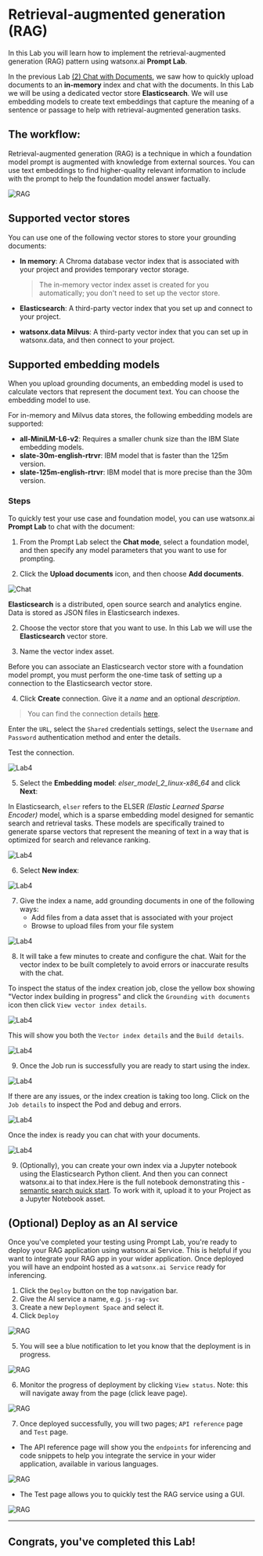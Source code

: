 # Retrieval-augmented generation (RAG)

In this Lab you will learn how to implement the retrieval-augmented generation (RAG) pattern using watsonx.ai **Prompt Lab**. 

In the previous Lab [(2) Chat with Documents](../../self-guided-labs/lab-2-chat-with-documents/README.md), we saw how to quickly upload documents to an **in-memory** index and chat with the documents. In this Lab we will be using a dedicated vector store **Elasticsearch**. We will use embedding models to create text embeddings that capture the meaning of a sentence or passage to help with retrieval-augmented generation tasks.

## The workflow:

Retrieval-augmented generation (RAG) is a technique in which a foundation model prompt is augmented with knowledge from external sources. You can use text embeddings to find higher-quality relevant information to include with the prompt to help the foundation model answer factually.

![RAG](images/fm-rag-embed.svg)

## Supported vector stores

You can use one of the following vector stores to store your grounding documents:
- **In memory**: A Chroma database vector index that is associated with your project and provides temporary vector storage.
    > The in-memory vector index asset is created for you automatically; you don't need to set up the vector store.

- **Elasticsearch**: A third-party vector index that you set up and connect to your project.

- **watsonx.data Milvus**: A third-party vector index that you can set up in watsonx.data, and then connect to your project.

## Supported embedding models

When you upload grounding documents, an embedding model is used to calculate vectors that represent the document text. You can choose the embedding model to use.

For in-memory and Milvus data stores, the following embedding models are supported:
- **all-MiniLM-L6-v2**: Requires a smaller chunk size than the IBM Slate embedding models.
- **slate-30m-english-rtrvr**: IBM model that is faster than the 125m version.
- **slate-125m-english-rtrvr**: IBM model that is more precise than the 30m version. 

### Steps

To quickly test your use case and foundation model, you can use watsonx.ai **Prompt Lab** to chat with the document:

1. From the Prompt Lab select the **Chat mode**, select a foundation model, and then specify any model parameters that you want to use for prompting.

2. Click the **Upload documents** icon, and then choose **Add documents**.

![Chat](./images/wx-chat-with-docs.png)

**Elasticsearch** is a distributed, open source search and analytics engine. Data is stored as JSON files in Elasticsearch indexes.

2. Choose the vector store that you want to use. In this Lab we will use the **Elasticsearch** vector store.

3. Name the vector index asset.

Before you can associate an Elasticsearch vector store with a foundation model prompt, you must perform the one-time task of setting up a connection to the Elasticsearch vector store.

4. Click **Create** connection. Give it a *name* and an optional *description*.

> You can find the connection details [here](es_conn.txt).

Enter the `URL`, select the `Shared` credentials settings, select the `Username` and `Password` authentication method and enter the details.

Test the connection.

![Lab4](images/wx-create-es-conn.png)

5. Select the **Embedding model**: *elser_model_2_linux-x86_64* and click **Next**:

In Elasticsearch, `elser` refers to the ELSER *(Elastic Learned Sparse Encoder)* model, which is a sparse embedding model designed for semantic search and retrieval tasks. These models are specifically trained to generate sparse vectors that represent the meaning of text in a way that is optimized for search and relevance ranking.

![Lab4](images/wx-select-emb-model.png)

6. Select **New index**:

![Lab4](images/wx-create-new-index.png)

7. Give the index a name, add grounding documents in one of the following ways:
    - Add files from a data asset that is associated with your project
    - Browse to upload files from your file system

![Lab4](images/wx-add-docs-adjust-settings.png)

8. It will take a few minutes to create and configure the chat. Wait for the vector index to be built completely to avoid errors or inaccurate results with the chat.

To inspect the status of the index creation job, close the yellow box showing "Vector index building in progress" and click the `Grounding with documents` icon then click `View vector index details`.

![Lab4](images/wx-wait-for-index.png)

This will show you both the `Vector index details` and the `Build details`. 

![Lab4](images/wx-inspect-index-job.png)

9. Once the Job run is successfully you are ready to start using the index.

![Lab4](images/wx-build-completed.png)

If there are any issues, or the index creation is taking too long. Click on the `Job details` to inspect the Pod and debug and errors.

![Lab4](images/wx-inspect-job.png)

Once the index is ready you can chat with your documents.

![Lab4](images/wx-tell-me-about-doc.png)

9. (Optionally), you can create your own index via a Jupyter notebook using the Elasticsearch Python client. And then you can connect watsonx.ai to that index.Here is the full notebook demonstrating this - [semantic search quick start](semantic-search.ipynb). To work with it, upload it to your Project as a Jupyter Notebook asset.


## (Optional) Deploy as an AI service

Once you've completed your testing using Prompt Lab, you're ready to deploy your RAG application using watsonx.ai Service. This is helpful if you want to integrate your RAG app in your wider application. Once deployed you will have an endpoint hosted as a `watsonx.ai Service` ready for inferencing.

1. Click the `Deploy` button on the top navigation bar.
2. Give the AI service a name, e.g. `js-rag-svc`
3. Create a new `Deployment Space` and select it.
4. Click `Deploy`

![RAG](./images/wx-deploy-rag.png)

5. You will see a blue notification to let you know that the deployment is in progress.

![RAG](./images/wx-deploy-start.png)

6. Monitor the progress of deployment by clicking `View status`. Note: this will navigate away from the page (click leave page).

![RAG](./images/wx-deploy-progress.png)

7. Once deployed successfully, you will two pages; `API reference` page and `Test` page.

- The API reference page will show you the `endpoints` for inferencing and code snippets to help you integrate the service in your wider application, available in various languages.

![RAG](./images/wx-deploy-success.png)

- The Test page allows you to quickly test the RAG service using a GUI.

![RAG](./images/wx-deploy-success2.png)

-------

## Congrats, you've completed this Lab!